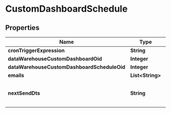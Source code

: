 

# CustomDashboardSchedule


## Properties

| Name | Type | Description | Notes |
|------------ | ------------- | ------------- | -------------|
|**cronTriggerExpression** | **String** |  |  [optional] |
|**dataWarehouseCustomDashboardOid** | **Integer** |  |  [optional] |
|**dataWarehouseCustomDashboardScheduleOid** | **Integer** |  |  [optional] |
|**emails** | **List&lt;String&gt;** |  |  [optional] |
|**nextSendDts** | **String** | Date/time that the next send will occur. |  [optional] |



